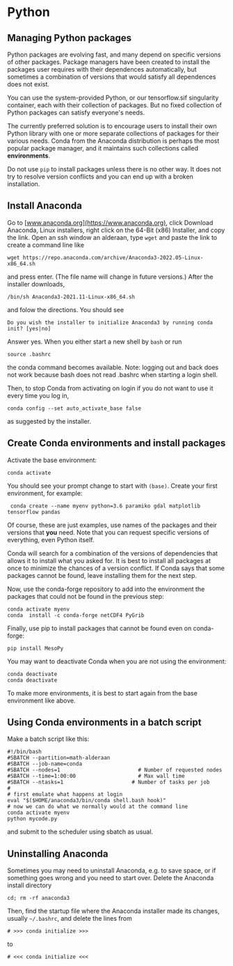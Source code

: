# Python

## Managing Python packages
Python packages are evolving fast, and many depend on specific versions of other packages. Package managers have been created to 
install the packages user requires with their dependences automatically, but sometimes a combination of versions that would 
satisfy all dependences does not exist. 

You can use the system-provided Python, or our tensorflow.sif singularity container, each with their collection
 of packages. But no fixed collection of Python packages can satisfy everyone's needs.

The currently preferred solution is to encourage users to install their own Python
library with one or more separate collections of packages for their various needs. Conda from the 
Anaconda distribution is perhaps the most popular package manager, and it maintains such collections called **environments**.

Do not use `pip` to install packages unless there is no other way. It does not try to resolve version conflicts and you 
can end up with a broken installation. 
 

## Install Anaconda
Go to [www.anaconda.org](https://www.anaconda.org), click Download Anaconda, Linux installers,
 right click on the 64-Bit (x86) Installer, and copy the link.
Open an ssh window an alderaan, type `wget` and paste the link to create a command line like

    wget https://repo.anaconda.com/archive/Anaconda3-2022.05-Linux-x86_64.sh
    
and press enter. (The file name will change in future versions.) After the installer downloads,

    /bin/sh Anaconda3-2021.11-Linux-x86_64.sh
    
and folow the directions. You should see 
    
    Do you wish the installer to initialize Anaconda3 by running conda init? [yes|no]
    
Answer yes. When you either start a new shell by `bash` or run

    source .bashrc
    
the conda command becomes available.  Note: logging out and back does not work because bash does not read .bashrc when starting a login shell.

Then, to stop Conda from activating on login if you do not want to use it every time you log in,

    conda config --set auto_activate_base false

as suggested by the installer. 

## Create Conda environments and install packages

Activate the base environment:
    
    conda activate
    
You should see your prompt change to start with `(base)`. Create your first environment, for example:
    
     conda create --name myenv python=3.6 paramiko gdal matplotlib tensorflow pandas

Of course, these are just examples,  use names of the packages and their versions that **you** need. Note that you can request specific versions of everything, even Python itself.

 Conda will search for a combination of the versions of dependencies that allows it
to install what you asked for. It is best to install all packages at once to minimize the chances of a version conflict. If Conda says that some packages cannot be found, leave installing them for the next step. 

Now, use the conda-forge repository to add into the environment the packages that could not be found in the previous step:

    conda activate myenv
    conda  install -c conda-forge netCDF4 PyGrib
    
Finally, use pip to install packages that cannot be found even on conda-forge:

    pip install MesoPy

You may want to deactivate Conda when you are not using the environment:

    conda deactivate
    conda deactivate
    
To make more environments, it is best to start again from the base environment like above.
    
## Using Conda environments in a batch script

Make a batch script like this:

    #!/bin/bash
    #SBATCH --partition=math-alderaan
    #SBATCH --job-name=conda
    #SBATCH --nodes=1                         # Number of requested nodes
    #SBATCH --time=1:00:00                    # Max wall time
    #SBATCH --ntasks=1                      # Number of tasks per job
    #
    # first emulate what happens at login
    eval "$($HOME/anaconda3/bin/conda shell.bash hook)"
    # now we can do what we normally would at the command line
    conda activate myenv
    python mycode.py
    
and submit to the scheduler using sbatch as usual.

## Uninstalling Anaconda

Sometimes you may need to uninstall Anaconda, e.g. to save space, or if something goes wrong and you need to start over.
Delete the Anaconda install directory

    cd; rm -rf anaconda3
    
Then, find the startup file where the Anaconda installer made its changes, usually `~/.bashrc`, and delete the lines from

    # >>> conda initialize >>>
    
to 

    # <<< conda initialize <<<
    


    
    
